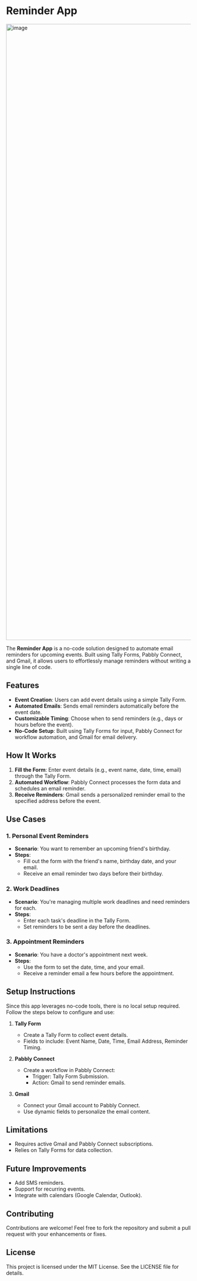 # Reminder App

<img width="1680" alt="image" src="https://github.com/user-attachments/assets/dcc66696-d67b-49e3-b127-3b46a308c8d7">


The **Reminder App** is a no-code solution designed to automate email reminders for upcoming events. Built using Tally Forms, Pabbly Connect, and Gmail, it allows users to effortlessly manage reminders without writing a single line of code.  

## Features

- **Event Creation**: Users can add event details using a simple Tally Form.
- **Automated Emails**: Sends email reminders automatically before the event date.
- **Customizable Timing**: Choose when to send reminders (e.g., days or hours before the event).
- **No-Code Setup**: Built using Tally Forms for input, Pabbly Connect for workflow automation, and Gmail for email delivery.

## How It Works

1. **Fill the Form**: Enter event details (e.g., event name, date, time, email) through the Tally Form.
2. **Automated Workflow**: Pabbly Connect processes the form data and schedules an email reminder.
3. **Receive Reminders**: Gmail sends a personalized reminder email to the specified address before the event.

## Use Cases

### 1. **Personal Event Reminders**
   - **Scenario**: You want to remember an upcoming friend's birthday.
   - **Steps**:  
      - Fill out the form with the friend's name, birthday date, and your email.  
      - Receive an email reminder two days before their birthday.

### 2. **Work Deadlines**
   - **Scenario**: You're managing multiple work deadlines and need reminders for each.  
   - **Steps**:  
      - Enter each task's deadline in the Tally Form.  
      - Set reminders to be sent a day before the deadlines.

### 3. **Appointment Reminders**
   - **Scenario**: You have a doctor's appointment next week.  
   - **Steps**:  
      - Use the form to set the date, time, and your email.  
      - Receive a reminder email a few hours before the appointment.

## Setup Instructions

Since this app leverages no-code tools, there is no local setup required. Follow the steps below to configure and use:

1. **Tally Form**  
   - Create a Tally Form to collect event details.  
   - Fields to include: Event Name, Date, Time, Email Address, Reminder Timing.

2. **Pabbly Connect**  
   - Create a workflow in Pabbly Connect:  
      - Trigger: Tally Form Submission.  
      - Action: Gmail to send reminder emails.

3. **Gmail**  
   - Connect your Gmail account to Pabbly Connect.  
   - Use dynamic fields to personalize the email content.

## Limitations

- Requires active Gmail and Pabbly Connect subscriptions.
- Relies on Tally Forms for data collection.

## Future Improvements

- Add SMS reminders.
- Support for recurring events.
- Integrate with calendars (Google Calendar, Outlook).

## Contributing

Contributions are welcome! Feel free to fork the repository and submit a pull request with your enhancements or fixes.

## License

This project is licensed under the MIT License. See the LICENSE file for details.
